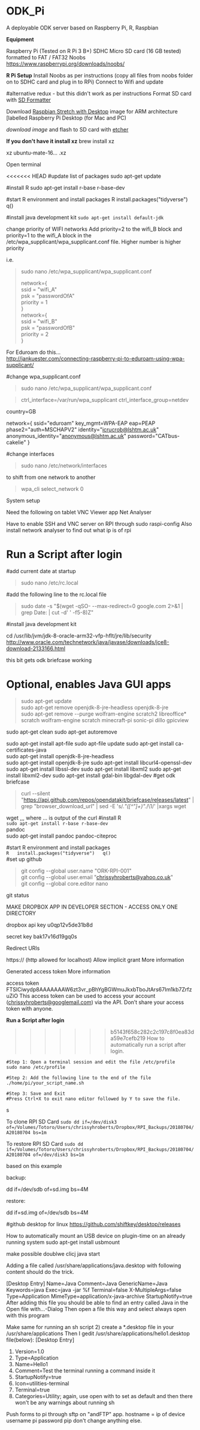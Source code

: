 # ODK_Pi

A deployable ODK server based on Raspberry Pi, R, Raspbian

**Equipment**

Raspberry Pi (Tested on R Pi 3 B+)
SDHC Micro SD card (16 GB tested) formatted to FAT / FAT32
Noobs https://www.raspberrypi.org/downloads/noobs/

**R Pi Setup**
Install Noobs as per instructions (copy all files from noobs folder on to SDHC card and plug in to RPi)
Connect to Wifi and update


#alternative redux - but this didn't work as per instructions 
Format SD card with [SD Formatter](https://www.sdcard.org/downloads/formatter_4/index.html)

Download [Raspbian Stretch with Desktop](https://www.raspberrypi.org/downloads/) image for ARM architecture [labelled Raspberry Pi Desktop (for Mac and PC)

*download image* and flash to SD card with [etcher](https://etcher.io/)

**If you don't have it install xz**
brew install xz

xz ubuntu-mate-16... .xz



Open terminal


<<<<<<< HEAD
#update list of packages
sudo apt-get update  

#install R 
sudo apt-get install r-base r-base-dev 

#start R environment and install packages
R
install.packages("tidyverse")
q()

#install java development kit
`sudo apt-get install default-jdk`



change priority of WIFI networks
Add priority=2 to the wifi_B block and priority=1 to the wifi_A block in the /etc/wpa_supplicant/wpa_supplicant.conf file.
Higher number is higher priority
  
i.e.  
>sudo nano /etc/wpa_supplicant/wpa_supplicant.conf  
>
>network={  
    ssid = "wifi_A"  
    psk = "passwordOfA"  
    priority = 1  
}  
network={  
   ssid = "wifi_B"  
   psk = "passwordOfB"  
   priority = 2  
}


For Eduroam do this...  
http://jankuester.com/connecting-raspberry-pi-to-eduroam-using-wpa-supplicant/

#change wpa_supplicant.conf
>sudo nano /etc/wpa_supplicant/wpa_supplicant.conf  
 
>ctrl_interface=/var/run/wpa_supplicant
ctrl_interface_group=netdev

country=GB


network={
ssid="eduroam"
key_mgmt=WPA-EAP
eap=PEAP
phase2="auth=MSCHAPV2"
identity="icrucrob@lshtm.ac.uk"
anonymous_identity="anonymous@lshtm.ac.uk"
password="CATbus-cakelie"
}

#change interfaces
>sudo nano /etc/network/interfaces

>

to shift from one network to another 

>wpa_cli select_network 0



System setup 

Need the following on tablet
VNC Viewer app
Net Analyser


Have to enable SSH and VNC server on RPI through sudo raspi-config
Also install network analyser to find out what ip is of rpi

**Run a Script after login**  
=======
#add current date at startup  
>sudo nano /etc/rc.local
  
#add the following line to the rc.local file  

>sudo date -s "$(wget -qSO- --max-redirect=0 google.com 2>&1 | grep Date: | cut -d' ' -f5-8)Z"
 
  

#install java development kit  

cd /usr/lib/jvm/jdk-8-oracle-arm32-vfp-hflt/jre/lib/security  
http://www.oracle.com/technetwork/java/javase/downloads/jce8-download-2133166.html  

this bit gets odk briefcase working  
 # Optional, enables Java GUI apps  


>sudo apt-get update  
sudo apt-get remove openjdk-8-jre-headless openjdk-8-jre  
sudo apt-get remove --purge wolfram-engine scratch2 libreoffice* scratch wolfram-engine scratch minecraft-pi sonic-pi dillo gpicview


sudo apt-get clean
sudo apt-get autoremove

sudo apt-get install apt-file
sudo apt-file update
sudo apt-get install ca-certificates-java  
sudo apt-get install openjdk-8-jre-headless  
sudo apt-get install openjdk-8-jre
sudo apt-get install libcurl4-openssl-dev
sudo apt-get install libssl-dev
sudo apt-get install libxml2
sudo apt-get install libxml2-dev 
sudo apt-get install gdal-bin libgdal-dev
#get odk briefcase

>curl --silent "https://api.github.com/repos/opendatakit/briefcase/releases/latest" | grep "browser_download_url" | sed -E 's/.*"([^"]+)".*/\1/' |xargs wget

wget ,,,
where ... is output of the curl
#install R   
`sudo apt-get install r-base r-base-dev `  
pandoc  
sudo apt-get install pandoc pandoc-citeproc  
  
#start R environment and install packages  
`R  
install.packages("tidyverse")  
q()  
`  
#set up github
>git config --global user.name "ORK-RPI-001"  
git config --global user.email "chrissyhroberts@yahoo.co.uk"  
git config --global core.editor nano
  
  
  
 git status
  
  
MAKE DROPBOX APP IN DEVELOPER SECTION - ACCESS ONLY ONE DIRECTORY

dropbox api key
u0qp12v5de31b8d

secret key
bak17v16d19gq0s

	
Redirect URIs

https:// (http allowed for localhost)
Allow implicit grant
More information

Generated access token
More information

access token
FTSlCiwydp8AAAAAAAW6zt3vr_pBhYgBGWmuJkxbTboJtArs67Im1kb7ZrfzuZiO
This access token can be used to access your account (chrissyhroberts@googlemail.com) via the API. Don’t share your access token with anyone.


  
**Run a Script after login**    
>>>>>>> b5143f658c282c2c197c8f0ea83da59e7cefb219
How to automatically run a script after login.  
	
	#Step 1: Open a terminal session and edit the file /etc/profile
	sudo nano /etc/profile
	
	#Step 2: Add the following line to the end of the file  
	./home/pi/your_script_name.sh

	#Step 3: Save and Exit
	#Press Ctrl+X to exit nano editor followed by Y to save the file.
s


To clone RPI SD Card
`sudo dd if=/dev/disk3 of=/Volumes/Totoro/Users/chrissyhroberts/Dropbox/RPI_Backups/20180704/A20180704 bs=1m`

To restore RPI SD Card
`sudo dd if=/Volumes/Totoro/Users/chrissyhroberts/Dropbox/RPI_Backups/20180704/A20180704 of=/dev/disk3 bs=1m`

based on this example 

backup:

dd if=/dev/sdb of=sd.img bs=4M

restore:

dd if=sd.img of=/dev/sdb bs=4M


#github desktop for linux
https://github.com/shiftkey/desktop/releases

How to automatically mount an USB device on plugin-time on an already running system
sudo apt-get install usbmount  




make possible doublwe clicj java start

Adding a file called /usr/share/applications/java.desktop with following content should do the trick.

[Desktop Entry]
Name=Java
Comment=Java
GenericName=Java
Keywords=java
Exec=java -jar %f
Terminal=false
X-MultipleArgs=false
Type=Application
MimeType=application/x-java-archive
StartupNotify=true
After adding this file you should be able to find an entry called Java in the Open file with...-Dialog
Then open a file this way and select always open with this program



Make same for running an sh script
2) create a *.desktop file in your /usr/share/applications
Then I gedit /usr/share/applications/hello1.desktop file(below):
[Desktop Entry]
1) Version=1.0
2) Type=Application
3) Name=Hello1
4) Comment=Test the terminal running a command inside it
6) StartupNotify=true
7) Icon=utilities-terminal
8) Terminal=true
9) Categories=Utility;
again, use open with to set as default and then there won't be any warnings about running sh


Push forms to pi through sftp on "andFTP" app. hostname = ip of device username pi  password pip 
don't change anything else.
